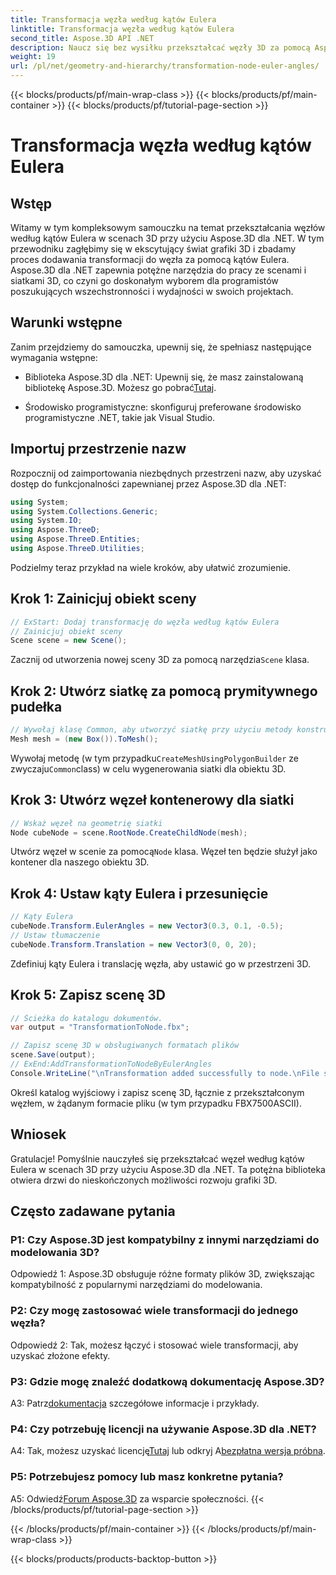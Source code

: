 ```yaml
---
title: Transformacja węzła według kątów Eulera
linktitle: Transformacja węzła według kątów Eulera
second_title: Aspose.3D API .NET
description: Naucz się bez wysiłku przekształcać węzły 3D za pomocą Aspose.3D dla .NET. Postępuj zgodnie z naszym przewodnikiem krok po kroku, aby uzyskać oszałamiające rezultaty w swoich projektach.
weight: 19
url: /pl/net/geometry-and-hierarchy/transformation-node-euler-angles/
---
```


{{< blocks/products/pf/main-wrap-class >}}
{{< blocks/products/pf/main-container >}}
{{< blocks/products/pf/tutorial-page-section >}}

# Transformacja węzła według kątów Eulera

## Wstęp

Witamy w tym kompleksowym samouczku na temat przekształcania węzłów według kątów Eulera w scenach 3D przy użyciu Aspose.3D dla .NET. W tym przewodniku zagłębimy się w ekscytujący świat grafiki 3D i zbadamy proces dodawania transformacji do węzła za pomocą kątów Eulera. Aspose.3D dla .NET zapewnia potężne narzędzia do pracy ze scenami i siatkami 3D, co czyni go doskonałym wyborem dla programistów poszukujących wszechstronności i wydajności w swoich projektach.

## Warunki wstępne

Zanim przejdziemy do samouczka, upewnij się, że spełniasz następujące wymagania wstępne:

-  Biblioteka Aspose.3D dla .NET: Upewnij się, że masz zainstalowaną bibliotekę Aspose.3D. Możesz go pobrać[Tutaj](https://releases.aspose.com/3d/net/).

- Środowisko programistyczne: skonfiguruj preferowane środowisko programistyczne .NET, takie jak Visual Studio.

## Importuj przestrzenie nazw

Rozpocznij od zaimportowania niezbędnych przestrzeni nazw, aby uzyskać dostęp do funkcjonalności zapewnianej przez Aspose.3D dla .NET:

```csharp
using System;
using System.Collections.Generic;
using System.IO;
using Aspose.ThreeD;
using Aspose.ThreeD.Entities;
using Aspose.ThreeD.Utilities;
```

Podzielmy teraz przykład na wiele kroków, aby ułatwić zrozumienie.

## Krok 1: Zainicjuj obiekt sceny

```csharp
// ExStart: Dodaj transformację do węzła według kątów Eulera
// Zainicjuj obiekt sceny
Scene scene = new Scene();
```

 Zacznij od utworzenia nowej sceny 3D za pomocą narzędzia`Scene` klasa.


## Krok 2: Utwórz siatkę za pomocą prymitywnego pudełka

```csharp
// Wywołaj klasę Common, aby utworzyć siatkę przy użyciu metody konstruktora wielokątów, aby ustawić instancję siatki
Mesh mesh = (new Box()).ToMesh();
```

 Wywołaj metodę (w tym przypadku`CreateMeshUsingPolygonBuilder` ze zwyczaju`Common`class) w celu wygenerowania siatki dla obiektu 3D.

## Krok 3: Utwórz węzeł kontenerowy dla siatki

```csharp
// Wskaż węzeł na geometrię siatki
Node cubeNode = scene.RootNode.CreateChildNode(mesh);
```

 Utwórz węzeł w scenie za pomocą`Node` klasa. Węzeł ten będzie służył jako kontener dla naszego obiektu 3D.

## Krok 4: Ustaw kąty Eulera i przesunięcie

```csharp
// Kąty Eulera
cubeNode.Transform.EulerAngles = new Vector3(0.3, 0.1, -0.5);            
// Ustaw tłumaczenie
cubeNode.Transform.Translation = new Vector3(0, 0, 20);
```

Zdefiniuj kąty Eulera i translację węzła, aby ustawić go w przestrzeni 3D.

## Krok 5: Zapisz scenę 3D

```csharp
// Ścieżka do katalogu dokumentów.
var output = "TransformationToNode.fbx";

// Zapisz scenę 3D w obsługiwanych formatach plików
scene.Save(output);
// ExEnd:AddTransformationToNodeByEulerAngles
Console.WriteLine("\nTransformation added successfully to node.\nFile saved at " + output);
```

Określ katalog wyjściowy i zapisz scenę 3D, łącznie z przekształconym węzłem, w żądanym formacie pliku (w tym przypadku FBX7500ASCII).

## Wniosek

Gratulacje! Pomyślnie nauczyłeś się przekształcać węzeł według kątów Eulera w scenach 3D przy użyciu Aspose.3D dla .NET. Ta potężna biblioteka otwiera drzwi do nieskończonych możliwości rozwoju grafiki 3D.

## Często zadawane pytania

### P1: Czy Aspose.3D jest kompatybilny z innymi narzędziami do modelowania 3D?

Odpowiedź 1: Aspose.3D obsługuje różne formaty plików 3D, zwiększając kompatybilność z popularnymi narzędziami do modelowania.

### P2: Czy mogę zastosować wiele transformacji do jednego węzła?

Odpowiedź 2: Tak, możesz łączyć i stosować wiele transformacji, aby uzyskać złożone efekty.

### P3: Gdzie mogę znaleźć dodatkową dokumentację Aspose.3D?

 A3: Patrz[dokumentacja](https://reference.aspose.com/3d/net/) szczegółowe informacje i przykłady.

### P4: Czy potrzebuję licencji na używanie Aspose.3D dla .NET?

 A4: Tak, możesz uzyskać licencję[Tutaj](https://purchase.aspose.com/buy) lub odkryj A[bezpłatna wersja próbna](https://releases.aspose.com/).

### P5: Potrzebujesz pomocy lub masz konkretne pytania?

 A5: Odwiedź[Forum Aspose.3D](https://forum.aspose.com/c/3d/18) za wsparcie społeczności.
{{< /blocks/products/pf/tutorial-page-section >}}

{{< /blocks/products/pf/main-container >}}
{{< /blocks/products/pf/main-wrap-class >}}

{{< blocks/products/products-backtop-button >}}
